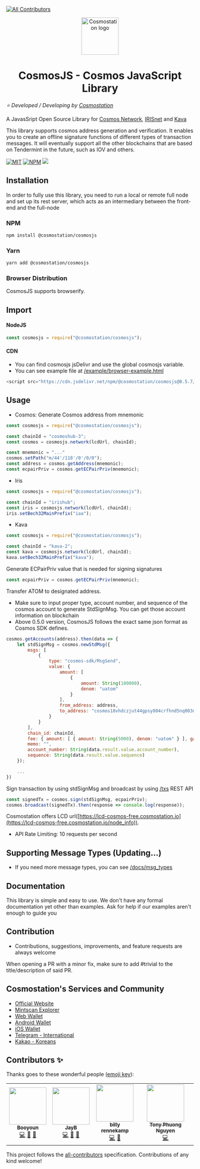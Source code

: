 <!-- ALL-CONTRIBUTORS-BADGE:START - Do not remove or modify this section -->
[![All Contributors](https://img.shields.io/badge/all_contributors-4-orange.svg?style=flat-square)](#contributors-)
<!-- ALL-CONTRIBUTORS-BADGE:END -->

<p align="center">
  <a href="https://www.cosmostation.io" target="_blank" rel="noopener noreferrer"><img width="100" src="https://user-images.githubusercontent.com/20435620/55696624-d7df2e00-59f8-11e9-9126-edf9a40b11a8.png" alt="Cosmostation logo"></a>
</p>
<h1 align="center">
    CosmosJS - Cosmos JavaScript Library 
</h1>

*:star: Developed / Developing by [Cosmostation](https://www.cosmostation.io/)*

A JavasSript Open Source Library for [Cosmos Network](https://cosmos.network/), [IRISnet](https://www.irisnet.org/) and [Kava](https://www.kava.io/)

This library supports cosmos address generation and verification. It enables you to create an offline signature functions of different types of transaction messages. It will eventually support all the other blockchains that are based on Tendermint in the future, such as IOV and others.

[![MIT](https://img.shields.io/apm/l/vim-mode.svg)](https://github.com/cosmostation/cosmosjs/blob/master/LICENSE)
[![NPM](https://img.shields.io/npm/v/@cosmostation/cosmosjs.svg)](https://www.npmjs.com/package/@cosmostation/cosmosjs)
[![](https://data.jsdelivr.com/v1/package/npm/@cosmostation/cosmosjs/badge)](https://www.jsdelivr.com/package/npm/@cosmostation/cosmosjs)

## Installation

In order to fully use this library, you need to run a local or remote full node and set up its rest server, which acts as an intermediary between the front-end and the full-node

### NPM

```bash
npm install @cosmostation/cosmosjs
```

### Yarn

```bash
yarn add @cosmostation/cosmosjs
```

### Browser Distribution

CosmosJS supports browserify.

## Import 

#### NodeJS

```js
const cosmosjs = require("@cosmostation/cosmosjs");
```

#### CDN

- You can find cosmosjs jsDelivr and use the global cosmosjs variable.
- You can see example file at [/example/browser-example.html](https://github.com/cosmostation/cosmosjs/tree/master/example/browser-example.html)

```js
<script src="https://cdn.jsdelivr.net/npm/@cosmostation/cosmosjs@0.5.7/dist/cosmosjs-0.5.7.js"></script>
```

## Usage
- Cosmos: Generate Cosmos address from mnemonic 
```js
const cosmosjs = require("@cosmostation/cosmosjs");

const chainId = "cosmoshub-3";
const cosmos = cosmosjs.network(lcdUrl, chainId);

const mnemonic = "..."
cosmos.setPath("m/44'/118'/0'/0/0");
const address = cosmos.getAddress(mnemonic);
const ecpairPriv = cosmos.getECPairPriv(mnemonic);
```
- Iris
```js
const cosmosjs = require("@cosmostation/cosmosjs");

const chainId = "irishub";
const iris = cosmosjs.network(lcdUrl, chainId);
iris.setBech32MainPrefix("iaa");
```
- Kava
```js
const cosmosjs = require("@cosmostation/cosmosjs");

const chainId = "kava-2";
const kava = cosmosjs.network(lcdUrl, chainId);
kava.setBech32MainPrefix("kava");
```

Generate ECPairPriv value that is needed for signing signatures
```js
const ecpairPriv = cosmos.getECPairPriv(mnemonic);
```

Transfer ATOM to designated address. 
* Make sure to input proper type, account number, and sequence of the cosmos account to generate StdSignMsg. You can get those account information on blockchain 
* Above 0.5.0 version, CosmosJS follows the exact same json format as Cosmos SDK defines.
```js
cosmos.getAccounts(address).then(data => {
	let stdSignMsg = cosmos.newStdMsg({
		msgs: [
			{
				type: "cosmos-sdk/MsgSend",
				value: {
					amount: [
						{
							amount: String(100000),
							denom: "uatom"
						}
					],
					from_address: address,
					to_address: "cosmos18vhdczjut44gpsy804crfhnd5nq003nz0nf20v"
				}
			}
		],
		chain_id: chainId,
		fee: { amount: [ { amount: String(5000), denom: "uatom" } ], gas: String(200000) },
		memo: "",
		account_number: String(data.result.value.account_number),
		sequence: String(data.result.value.sequence)
	});

	...
})
```

Sign transaction by using stdSignMsg and broadcast by using [/txs](https://lcd-cosmos-free.cosmostation.io/txs) REST API
```js
const signedTx = cosmos.sign(stdSignMsg, ecpairPriv);
cosmos.broadcast(signedTx).then(response => console.log(response));
```

Cosmostation offers LCD url([https://lcd-cosmos-free.cosmostation.io](https://lcd-cosmos-free.cosmostation.io/node_info)).
* API Rate Limiting: 10 requests per second

## Supporting Message Types (Updating...)
- If you need more message types, you can see [/docs/msg_types](https://github.com/cosmostation/cosmosjs/tree/master/docs/msg_types)

## Documentation

This library is simple and easy to use. We don't have any formal documentation yet other than examples. Ask for help if our examples aren't enough to guide you

## Contribution

- Contributions, suggestions, improvements, and feature requests are always welcome

When opening a PR with a minor fix, make sure to add #trivial to the title/description of said PR.

## Cosmostation's Services and Community

- [Official Website](https://www.cosmostation.io)
- [Mintscan Explorer](https://www.mintscan.io)
- [Web Wallet](https://wallet.cosmostation.io)
- [Android Wallet](https://bit.ly/2BWex9D)
- [iOS Wallet](https://apple.co/2IAM3Xm)
- [Telegram - International](https://t.me/cosmostation)
- [Kakao - Koreans](https://open.kakao.com/o/g6KKSe5)


## Contributors ✨

Thanks goes to these wonderful people ([emoji key](https://allcontributors.org/docs/en/emoji-key)):

<!-- ALL-CONTRIBUTORS-LIST:START - Do not remove or modify this section -->
<!-- prettier-ignore-start -->
<!-- markdownlint-disable -->
<table>
  <tr>
    <td align="center"><a href="https://www.cosmostation.io/"><img src="https://avatars3.githubusercontent.com/u/34641838?v=4" width="100px;" alt=""/><br /><sub><b>Booyoun</b></sub></a><br /><a href="https://github.com/cosmostation/cosmosjs/commits?author=Booyoun-Kim" title="Code">💻</a> <a href="https://github.com/cosmostation/cosmosjs/issues?q=author%3ABooyoun-Kim" title="Bug reports">🐛</a> <a href="#maintenance-Booyoun-Kim" title="Maintenance">🚧</a></td>
    <td align="center"><a href="https://jaybdev.net"><img src="https://avatars1.githubusercontent.com/u/20435620?v=4" width="100px;" alt=""/><br /><sub><b>JayB</b></sub></a><br /><a href="https://github.com/cosmostation/cosmosjs/commits?author=kogisin" title="Code">💻</a> <a href="https://github.com/cosmostation/cosmosjs/commits?author=kogisin" title="Documentation">📖</a> <a href="#maintenance-kogisin" title="Maintenance">🚧</a></td>
    <td align="center"><a href="https://clovers.network"><img src="https://avatars2.githubusercontent.com/u/964052?v=4" width="100px;" alt=""/><br /><sub><b>billy rennekamp</b></sub></a><br /><a href="https://github.com/cosmostation/cosmosjs/commits?author=okwme" title="Code">💻</a> <a href="https://github.com/cosmostation/cosmosjs/issues?q=author%3Aokwme" title="Bug reports">🐛</a></td>
    <td align="center"><a href="https://github.com/tonyfeung"><img src="https://avatars3.githubusercontent.com/u/5483234?v=4" width="100px;" alt=""/><br /><sub><b>Tony Phuong Nguyen</b></sub></a><br /><a href="https://github.com/cosmostation/cosmosjs/commits?author=tonyfeung" title="Code">💻</a></td>
  </tr>
</table>

<!-- markdownlint-enable -->
<!-- prettier-ignore-end -->
<!-- ALL-CONTRIBUTORS-LIST:END -->

This project follows the [all-contributors](https://github.com/all-contributors/all-contributors) specification. Contributions of any kind welcome!
